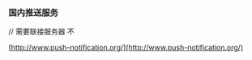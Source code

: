 
### 国内推送服务 ###
// 需要联接服务器 不

[http://www.push-notification.org/](http://www.push-notification.org/)


